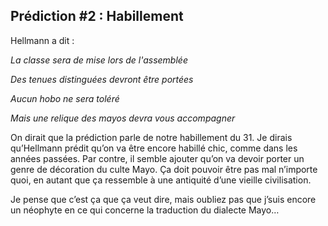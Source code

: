 ## Prédiction #2 : Habillement

Hellmann a dit :

*La classe sera de mise lors de l'assemblée*

*Des tenues distinguées devront être portées*

*Aucun hobo ne sera toléré*

*Mais une relique des mayos devra vous accompagner*

On dirait que la prédiction parle de notre habillement du 31. Je dirais qu’Hellmann prédit qu’on va être encore habillé chic, comme dans les années passées. Par contre, il semble ajouter qu’on va devoir porter un genre de décoration du culte Mayo. Ça doit pouvoir être pas mal n’importe quoi, en autant que ça ressemble à une antiquité d’une vieille civilisation.

Je pense que c’est ça que ça veut dire, mais oubliez pas que j’suis encore un néophyte en ce qui concerne la traduction du dialecte Mayo…

